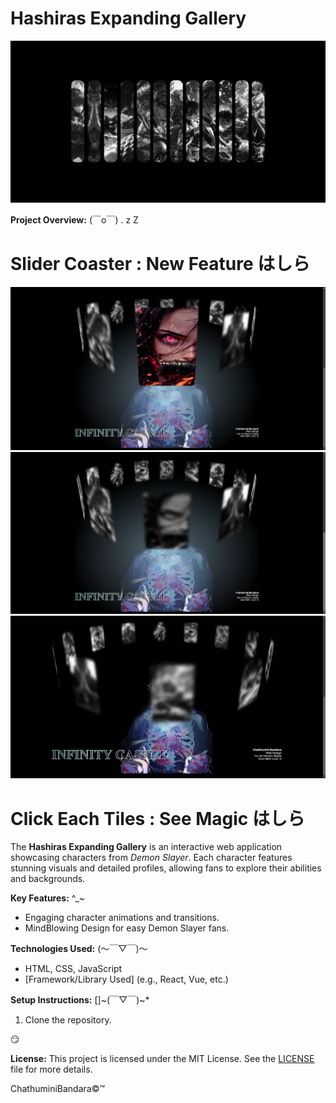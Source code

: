 # Hashiras Expanding Gallery

![Hashiras Expanding Gallery](previewImgs/Preview.png)


**Project Overview:**  (￣o￣) . z Z

# Slider Coaster : New Feature はしら
![Hashiras Expanding Gallery](previewImgs/Preview2.png)
![Hashiras Expanding Gallery](previewImgs/Preview3.png)
![Hashiras Expanding Gallery](previewImgs/Preview4.png)


# Click Each Tiles : See Magic はしら

The **Hashiras Expanding Gallery** is an interactive web application showcasing characters from *Demon Slayer*. Each character features stunning visuals and detailed profiles, allowing fans to explore their abilities and backgrounds.

**Key Features:**  ^_~
- Engaging character animations and transitions.
- MindBlowing Design for easy Demon Slayer fans.

**Technologies Used:**   (～￣▽￣)～
- HTML, CSS, JavaScript
- [Framework/Library Used] (e.g., React, Vue, etc.)

**Setup Instructions:**    []~(￣▽￣)~*
1. Clone the repository.
 
😏

**License:**
This project is licensed under the MIT License. See the [LICENSE](Licence.txt) file for more details.

ChathuminiBandara©™
